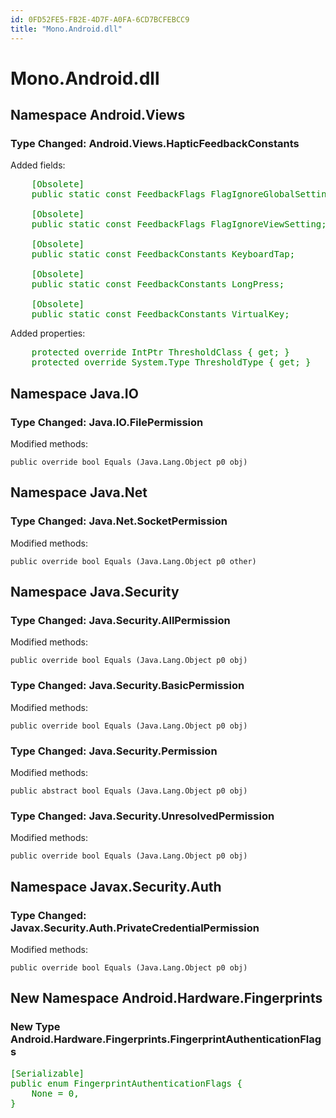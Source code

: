 ```yaml
---
id: 0FD52FE5-FB2E-4D7F-A0FA-6CD7BCFEBCC9
title: "Mono.Android.dll"
---
```


# Mono.Android.dll

## Namespace Android.Views

### Type Changed: Android.Views.HapticFeedbackConstants

Added fields:

<pre style='color: green'>
	[Obsolete]
	public static const FeedbackFlags FlagIgnoreGlobalSetting;

	[Obsolete]
	public static const FeedbackFlags FlagIgnoreViewSetting;

	[Obsolete]
	public static const FeedbackConstants KeyboardTap;

	[Obsolete]
	public static const FeedbackConstants LongPress;

	[Obsolete]
	public static const FeedbackConstants VirtualKey;
</pre>

Added properties:

<pre style='color: green'>
	protected override IntPtr ThresholdClass { get; }
	protected override System.Type ThresholdType { get; }
</pre>

## Namespace Java.IO

### Type Changed: Java.IO.FilePermission

Modified methods:

```
public override bool Equals (Java.Lang.Object p0 obj)
```

## Namespace Java.Net

### Type Changed: Java.Net.SocketPermission

Modified methods:

```
public override bool Equals (Java.Lang.Object p0 other)
```

## Namespace Java.Security

### Type Changed: Java.Security.AllPermission

Modified methods:

```
public override bool Equals (Java.Lang.Object p0 obj)
```

### Type Changed: Java.Security.BasicPermission

Modified methods:

```
public override bool Equals (Java.Lang.Object p0 obj)
```

### Type Changed: Java.Security.Permission

Modified methods:

```
public abstract bool Equals (Java.Lang.Object p0 obj)
```

### Type Changed: Java.Security.UnresolvedPermission

Modified methods:

```
public override bool Equals (Java.Lang.Object p0 obj)
```

## Namespace Javax.Security.Auth

### Type Changed: Javax.Security.Auth.PrivateCredentialPermission

Modified methods:

```
public override bool Equals (Java.Lang.Object p0 obj)
```

## New Namespace Android.Hardware.Fingerprints

### New Type Android.Hardware.Fingerprints.FingerprintAuthenticationFlags

<pre style='color: green'>
[Serializable]
public enum FingerprintAuthenticationFlags {
	None = 0,
}
</pre>
